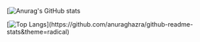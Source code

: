 [![Anurag's GitHub stats](https://github-readme-stats.vercel.app/api?username=ChitsanuphongCh&show_icons=true&theme=radical)

[![Top Langs](https://github-readme-stats.vercel.app/api/top-langs/?username=ophoomo&langs_count=5&theme=vue-dark")](https://github.com/anuraghazra/github-readme-stats&theme=radical)
<!--
**ChitsanuphongCh/ChitsanuphongCh** is a ✨ _special_ ✨ repository because its `README.md` (this file) appears on your GitHub profile.

Here are some ideas to get you started:

- 🔭 I’m currently working on ...
- 🌱 I’m currently learning ...
- 👯 I’m looking to collaborate on ...
- 🤔 I’m looking for help with ...
- 💬 Ask me about ...
- 📫 How to reach me: ...
- 😄 Pronouns: ...
- ⚡ Fun fact: ...
-->
